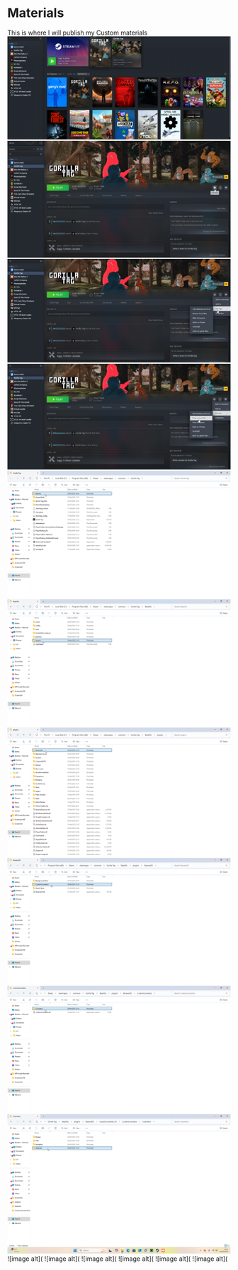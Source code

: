 # Materials
This is where I will publish my Custom materials
![image alt](https://github.com/BLOL12/Materials/blob/main/2025-05-02%2011-11-16-52.png?raw=true)
![image alt](https://github.com/BLOL12/Materials/blob/main/2025-05-02%2011-11-36-74.png?raw=true)
![image alt](https://github.com/BLOL12/Materials/blob/main/2025-05-02%2011-11-44-80.png?raw=true)
![image alt](https://github.com/BLOL12/Materials/blob/main/2025-05-02%2011-11-53-08.png?raw=true)
![image alt](https://github.com/BLOL12/Materials/blob/main/2025-05-02%2011-22-06-69.png?raw=true)
![image alt](https://github.com/BLOL12/Materials/blob/main/2025-05-02%2011-22-48-30.png?raw=true)
![image alt](https://github.com/BLOL12/Materials/blob/main/2025-05-02%2011-25-01-56.png?raw=true)
![image alt](https://github.com/BLOL12/Materials/blob/main/2025-05-02%2011-25-42-07.png?raw=true)
![image alt](https://github.com/BLOL12/Materials/blob/main/2025-05-02%2011-25-49-46.png?raw=true)
![image alt](https://github.com/BLOL12/Materials/blob/main/2025-05-04%2019-57-35-55.png?raw=true)
![image alt](
![image alt](
![image alt](
![image alt](
![image alt](
![image alt](
